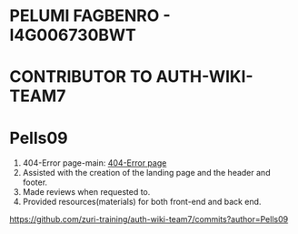 # PELUMI FAGBENRO - I4G006730BWT
# CONTRIBUTOR TO AUTH-WIKI-TEAM7
# Pells09

1. 404-Error page-main: [404-Error page](https://github.com/zuri-training/auth-wiki-team7/tree/main/frontend/404-page)
2. Assisted with the creation of the landing page and the header and footer.
3. Made reviews when requested to.
4. Provided resources(materials) for both front-end and back end.

https://github.com/zuri-training/auth-wiki-team7/commits?author=Pells09
